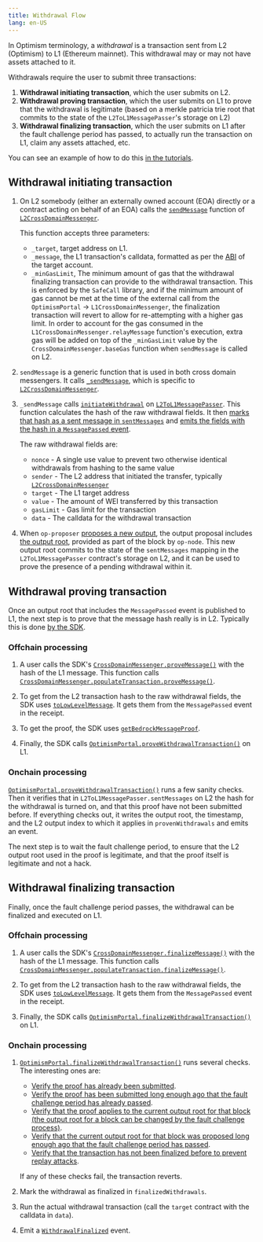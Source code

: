 ```yaml
---
title: Withdrawal Flow
lang: en-US
---
```



In Optimism terminology, a *withdrawal* is a transaction sent from L2 (Optimism) to L1 (Ethereum mainnet).
This withdrawal may or may not have assets attached to it.

Withdrawals require the user to submit three transactions:

1. **Withdrawal initiating transaction**, which the user submits on L2.
1. **Withdrawal proving transaction**, which the user submits on L1 to prove that the withdrawal is legitimate (based on a merkle patricia trie root that commits to the state of the `L2ToL1MessagePasser`'s storage on L2)
1. **Withdrawal finalizing transaction**, which the user submits on L1 after the fault challenge period has passed, to actually run the transaction on L1, claim any assets attached, etc.

You can see an example of how to do this [in the tutorials](https://github.com/ethereum-optimism/optimism-tutorial/tree/main/cross-dom-comm#optimism-message-to-ethereum-withdrawal).


## Withdrawal initiating transaction

1. On L2 somebody (either an externally owned account (EOA) directly or a contract acting on behalf of an EOA) calls the [`sendMessage`](https://github.com/ethereum-optimism/optimism/blob/develop/packages/contracts-bedrock/contracts/universal/CrossDomainMessenger.sol#L259-L289) function of [`L2CrossDomainMessenger`](https://github.com/ethereum-optimism/optimism/blob/develop/packages/contracts-bedrock/contracts/L2/L2CrossDomainMessenger.sol). 

   This function accepts three parameters:

   - `_target`, target address on L1.
   - `_message`, the L1 transaction's calldata, formatted as per the [ABI](https://docs.soliditylang.org/en/v0.8.19/abi-spec.html) of the target account.
   - `_minGasLimit`, The minimum amount of gas that the withdrawal finalizing transaction can provide to the withdrawal transaction. This is enforced by the `SafeCall` library, and if the minimum amount of gas cannot be met at the time of the external call from the `OptimismPortal` -> `L1CrossDomainMessenger`, the finalization transaction will revert to allow for re-attempting with a higher gas limit. In order to account for the gas consumed in the `L1CrossDomainMessenger.relayMessage` function's execution, extra gas will be added on top of the `_minGasLimit` value by the `CrossDomainMessenger.baseGas` function when `sendMessage` is called on L2.

1. `sendMessage` is a generic function that is used in both cross domain messengers. 
   It calls [`_sendMessage`](https://github.com/ethereum-optimism/optimism/blob/develop/packages/contracts-bedrock/contracts/L2/L2CrossDomainMessenger.sol#L51-L60), which is specific to [`L2CrossDomainMessenger`](https://github.com/ethereum-optimism/optimism/blob/develop/packages/contracts-bedrock/contracts/L2/L2CrossDomainMessenger.sol).

1. `_sendMessage` calls [`initiateWithdrawal`](https://github.com/ethereum-optimism/optimism/blob/develop/packages/contracts-bedrock/contracts/L2/L2ToL1MessagePasser.sol#L91-L129) on [`L2ToL1MessagePasser`](https://github.com/ethereum-optimism/optimism/blob/develop/packages/contracts-bedrock/contracts/L2/L2ToL1MessagePasser.sol).
   This function calculates the hash of the raw withdrawal fields.
   It then [marks that hash as a sent message in `sentMessages`](https://github.com/ethereum-optimism/optimism/blob/develop/packages/contracts-bedrock/contracts/L2/L2ToL1MessagePasser.sol#L114) and [emits the fields with the hash in a `MessagePassed` event](https://github.com/ethereum-optimism/optimism/blob/develop/packages/contracts-bedrock/contracts/L2/L2ToL1MessagePasser.sol#L116-L124).

   The raw withdrawal fields are:

   - `nonce` - A single use value to prevent two otherwise identical withdrawals from hashing to the same value
   - `sender` - The L2 address that initiated the transfer, typically [`L2CrossDomainMessenger`](https://github.com/ethereum-optimism/optimism/blob/develop/packages/contracts-bedrock/contracts/L2/L2CrossDomainMessenger.sol)
   - `target` - The L1 target address
   - `value` - The amount of WEI transferred by this transaction
   - `gasLimit` - Gas limit for the transaction
   - `data` - The calldata for the withdrawal transaction

1. When `op-proposer` [proposes a new output](https://github.com/ethereum-optimism/optimism/blob/develop/op-proposer/proposer/l2_output_submitter.go#L322-L329), the output proposal includes [the output root](https://github.com/ethereum-optimism/optimism/blob/develop/op-proposer/proposer/l2_output_submitter.go#L287-L314), provided as part of the block by `op-node`. 
   This new output root commits to the state of the `sentMessages` mapping in the `L2ToL1MessagePasser` contract's storage on L2, and it can be used to prove the presence of a pending withdrawal within it.




## Withdrawal proving transaction

Once an output root that includes the `MessagePassed` event is published to L1, the next step is to prove that the message hash really is in L2.
Typically this is done [by the SDK](https://sdk.optimism.io/classes/crosschainmessenger#proveMessage-2).

### Offchain processing

1. A user calls the SDK's [`CrossDomainMessenger.proveMessage()`](https://github.com/ethereum-optimism/optimism/blob/develop/packages/sdk/src/cross-chain-messenger.ts#L1467-L1476) with the hash of the L1 message.
   This function calls [`CrossDomainMessenger.populateTransaction.proveMessage()`](https://github.com/ethereum-optimism/optimism/blob/develop/packages/sdk/src/cross-chain-messenger.ts#L1751-L1803).

1. To get from the L2 transaction hash to the raw withdrawal fields, the SDK uses [`toLowLevelMessage`](https://github.com/ethereum-optimism/optimism/blob/develop/packages/sdk/src/cross-chain-messenger.ts#L380-L455).
      It gets them from the `MessagePassed` event in the receipt.

1. To get the proof, the SDK uses [`getBedrockMessageProof`](https://github.com/ethereum-optimism/optimism/blob/develop/packages/sdk/src/cross-chain-messenger.ts#L1353-L1400).

1. Finally, the SDK calls [`OptimismPortal.proveWithdrawalTransaction()`](https://github.com/ethereum-optimism/optimism/blob/develop/packages/contracts-bedrock/contracts/L1/OptimismPortal.sol#L234-L318) on L1.



### Onchain processing

[`OptimismPortal.proveWithdrawalTransaction()`](https://github.com/ethereum-optimism/optimism/blob/develop/packages/contracts-bedrock/contracts/L1/OptimismPortal.sol#L234-L318) runs a few sanity checks.
Then it verifies that in `L2ToL1MessagePasser.sentMessages` on L2 the hash for the withdrawal is turned on, and that this proof have not been submitted before.
If everything checks out, it writes the output root, the timestamp, and the L2 output index to which it applies in `provenWithdrawals` and emits an event. 

The next step is to wait the fault challenge period, to ensure that the L2 output root used in the proof is legitimate, and that the proof itself is legitimate and not a hack.


## Withdrawal finalizing transaction

Finally, once the fault challenge period passes, the withdrawal can be finalized and executed on L1.

### Offchain processing

1. A user calls the SDK's [`CrossDomainMessenger.finalizeMessage()`](https://github.com/ethereum-optimism/optimism/blob/develop/packages/sdk/src/cross-chain-messenger.ts#L1488-L1498) with the hash of the L1 message.
   This function calls [`CrossDomainMessenger.populateTransaction.finalizeMessage()`](https://github.com/ethereum-optimism/optimism/blob/develop/packages/sdk/src/cross-chain-messenger.ts#L1805-L1858).

1. To get from the L2 transaction hash to the raw withdrawal fields, the SDK uses [`toLowLevelMessage`](https://github.com/ethereum-optimism/optimism/blob/develop/packages/sdk/src/cross-chain-messenger.ts#L380-L455).
      It gets them from the `MessagePassed` event in the receipt.

1. Finally, the SDK calls [`OptimismPortal.finalizeWithdrawalTransaction()`](https://github.com/ethereum-optimism/optimism/blob/develop/packages/contracts-bedrock/contracts/L1/OptimismPortal.sol#L325-L420) on L1.

### Onchain processing

1. [`OptimismPortal.finalizeWithdrawalTransaction()`](https://github.com/ethereum-optimism/optimism/blob/develop/packages/contracts-bedrock/contracts/L1/OptimismPortal.sol#L325-L420) runs several checks. The interesting ones are:

   - [Verify the proof has already been submitted](https://github.com/ethereum-optimism/optimism/blob/develop/packages/contracts-bedrock/contracts/L1/OptimismPortal.sol#L341-L347).
   - [Verify the proof has been submitted long enough ago that the fault challenge period has already passed](https://github.com/ethereum-optimism/optimism/blob/develop/packages/contracts-bedrock/contracts/L1/OptimismPortal.sol#L357-L364).
   - [Verify that the proof applies to the current output root for that block (the output root for a block can be changed by the fault challenge process)](https://github.com/ethereum-optimism/optimism/blob/develop/packages/contracts-bedrock/contracts/L1/OptimismPortal.sol#L366-L378).
   - [Verify that the current output root for that block was proposed long enough ago that the fault challenge period has passed](https://github.com/ethereum-optimism/optimism/blob/develop/packages/contracts-bedrock/contracts/L1/OptimismPortal.sol#L380-L384).
   - [Verify that the transaction has not been finalized before to prevent replay attacks](https://github.com/ethereum-optimism/optimism/blob/develop/packages/contracts-bedrock/contracts/L1/OptimismPortal.sol#L386-L390).

   If any of these checks fail, the transaction reverts.

1. Mark the withdrawal as finalized in `finalizedWithdrawals`.

1. Run the actual withdrawal transaction (call the `target` contract with the calldata in `data`).

1. Emit a [`WithdrawalFinalized`](https://github.com/ethereum-optimism/optimism/blob/develop/packages/contracts-bedrock/contracts/L1/OptimismPortal.sol#L118) event.
